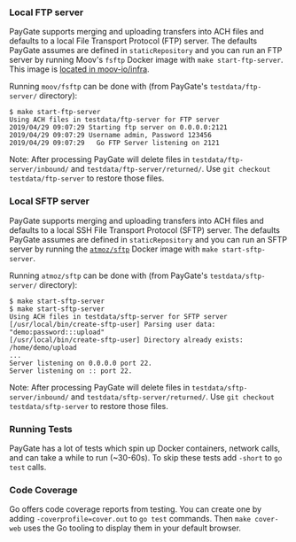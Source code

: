 ### Local FTP server

PayGate supports merging and uploading transfers into ACH files and defaults to a local File Transport Protocol (FTP) server. The defaults PayGate assumes are defined in `staticRepository` and you can run an FTP server by running Moov's `fsftp` Docker image with `make start-ftp-server`. This image is [located in moov-io/infra](https://github.com/moov-io/infra/tree/master/images/fsftp).

Running `moov/fsftp` can be done with (from PayGate's `testdata/ftp-server/` directory):

```
$ make start-ftp-server
Using ACH files in testdata/ftp-server for FTP server
2019/04/29 09:07:29 Starting ftp server on 0.0.0.0:2121
2019/04/29 09:07:29 Username admin, Password 123456
2019/04/29 09:07:29   Go FTP Server listening on 2121
```

Note: After processing PayGate will delete files in `testdata/ftp-server/inbound/` and `testdata/ftp-server/returned/`. Use `git checkout testdata/ftp-server` to restore those files.

### Local SFTP server

PayGate supports merging and uploading transfers into ACH files and defaults to a local SSH File Transport Protocol (SFTP) server. The defaults PayGate assumes are defined in `staticRepository` and you can run an SFTP server by running the [`atmoz/sftp`](https://hub.docker.com/r/atmoz/sftp) Docker image with `make start-sftp-server`.

Running `atmoz/sftp` can be done with (from PayGate's `testdata/sftp-server/` directory):

```
$ make start-sftp-server
$ make start-sftp-server
Using ACH files in testdata/sftp-server for SFTP server
[/usr/local/bin/create-sftp-user] Parsing user data: "demo:password:::upload"
[/usr/local/bin/create-sftp-user] Directory already exists: /home/demo/upload
...
Server listening on 0.0.0.0 port 22.
Server listening on :: port 22.
```

Note: After processing PayGate will delete files in `testdata/sftp-server/inbound/` and `testdata/sftp-server/returned/`. Use `git checkout testdata/sftp-server` to restore those files.

### Running Tests

PayGate has a lot of tests which spin up Docker containers, network calls, and can take a while to run (~30-60s). To skip these tests add `-short` to `go test` calls.

### Code Coverage

Go offers code coverage reports from testing. You can create one by adding `-coverprofile=cover.out` to `go test` commands. Then `make cover-web` uses the Go tooling to display them in your default browser.

